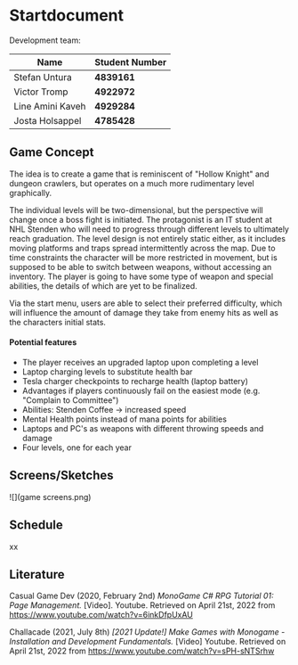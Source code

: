 # Startdocument

Development team:

| Name             | Student Number |
| ---------------- | -------------- |
| Stefan Untura    | **4839161**    |
| Victor Tromp     | **4922972**    |
| Line Amini Kaveh | **4929284**    |
| Josta Holsappel  | **4785428**    |



## Game Concept

The idea is to create a game that is reminiscent of "Hollow Knight" and dungeon crawlers, but operates on a much more  rudimentary level graphically. 

The individual levels will be two-dimensional, but the perspective will change once a boss fight is initiated. The protagonist is an IT student at NHL Stenden who will need to progress through different levels to ultimately reach  graduation. The level design is not entirely static either, as it includes moving platforms and traps spread intermittently across the map. Due to time constraints the character will be more restricted in movement, but is supposed to be able to switch between weapons, without accessing an inventory. The player is going to have some type of weapon and special abilities, the details of which are yet to be finalized.  

Via the start menu, users are able to select their preferred difficulty, which will influence the amount of damage they take from enemy hits as well as the characters initial stats. 

<h4> Potential features </h4>

- The player receives an upgraded laptop upon completing a level
- Laptop charging levels to substitute health bar
- Tesla charger checkpoints to recharge health (laptop battery)
- Advantages if players continuously fail on the easiest mode (e.g. "Complain to Committee")
- Abilities: Stenden Coffee -> increased speed
- Mental Health points instead of mana points for abilities 
- Laptops and PC's as weapons with different throwing speeds and damage
- Four levels, one for each year 



## Screens/Sketches

![](game screens.png)





## Schedule

xx





## Literature

Casual Game Dev (2020, February 2nd) <i>MonoGame C# RPG Tutorial 01: Page Management.</i> [Video]. Youtube. Retrieved on April 21st, 2022 from https://www.youtube.com/watch?v=6inkDfpUxAU

Challacade (2021, July 8th)<i> [2021 Update!] Make Games with Monogame - Installation and Development Fundamentals. </i>[Video] Youtube. Retrieved on April 21st, 2022 from https://www.youtube.com/watch?v=sPH-sNTSrhw

